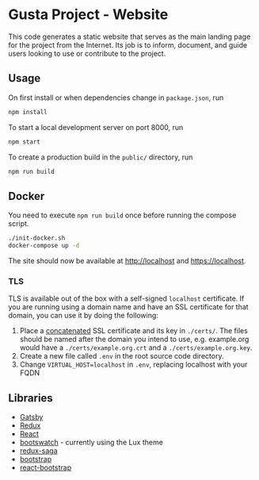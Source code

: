 # Gusta Project - Website

This code generates a static website that serves as the main landing page for the project from the Internet. Its job is to inform, document, and guide users looking to use or contribute to the project.

## Usage

On first install or when dependencies change in `package.json`, run

```sh
npm install
```

To start a local development server on port 8000, run

```sh
npm start
```

To create a production build in the `public/` directory, run

```sh
npm run build
```

## Docker

You need to execute `npm run build` once before running the compose script.

```sh
./init-docker.sh
docker-compose up -d
```

The site should now be available at [http://localhost](http://localhost) and [https://localhost](https://localhost).

### TLS

TLS is available out of the box with a self-signed `localhost` certificate. If you are running using a domain name and have an SSL certificate for that domain, you can use it by doing the following:

1. Place a [concatenated](https://knowledge.digicert.com/solution/SO17482.html) SSL certificate and its key in `./certs/`. The files should be named after the domain you intend to use, e.g. example.org would have a `./certs/example.org.crt` and a `./certs/example.org.key`.
2. Create a new file called `.env` in the root source code directory.
3. Change `VIRTUAL_HOST=localhost` in `.env`, replacing localhost with your FQDN

## Libraries

- [Gatsby](https://www.gatsbyjs.org/docs/)
- [Redux](https://redux.js.org/introduction/getting-started)
- [React](https://reactjs.org/docs/getting-started.html#learn-react)
- [bootswatch](https://bootswatch.com/) - currently using the Lux theme
- [redux-saga](https://github.com/redux-saga/redux-saga#getting-started)
- [bootstrap](https://getbootstrap.com/docs/4.0/getting-started/introduction/)
- [react-bootstrap](https://react-bootstrap.github.io/getting-started/introduction/)
